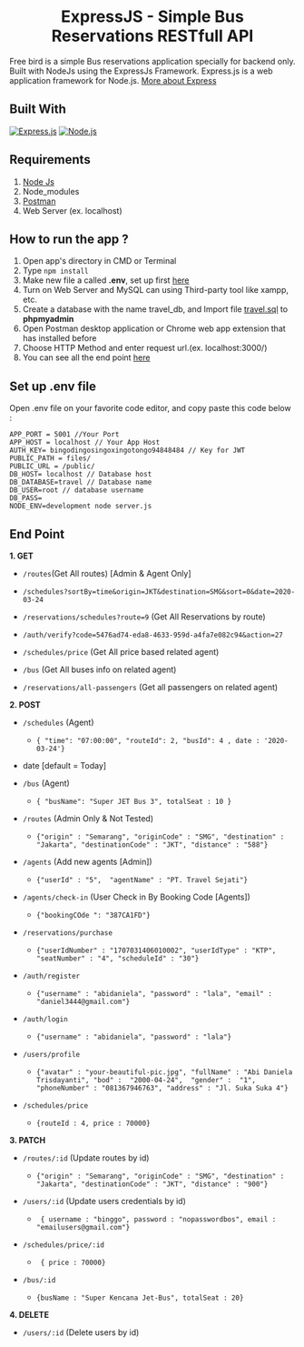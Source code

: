 <h1 align="center">ExpressJS - Simple Bus Reservations RESTfull API</h1>



Free bird is a simple Bus reservations application specially for backend only. Built with NodeJs using the ExpressJs Framework.
Express.js is a web application framework for Node.js. [More about Express](https://en.wikipedia.org/wiki/Express.js)

## Built With
[![Express.js](https://img.shields.io/badge/Express.js-4.x-orange.svg?style=rounded-square)](https://expressjs.com/en/starter/installing.html)
[![Node.js](https://img.shields.io/badge/Node.js-v.10.16-green.svg?style=rounded-square)](https://nodejs.org/)

## Requirements
1. <a href="https://nodejs.org/en/download/">Node Js</a>
2. Node_modules
3. <a href="https://www.getpostman.com/">Postman</a>
4. Web Server (ex. localhost)

## How to run the app ?
1. Open app's directory in CMD or Terminal
2. Type `npm install`
3. Make new file a called **.env**, set up first [here](#set-up-env-file)
4. Turn on Web Server and MySQL can using Third-party tool like xampp, etc.
5. Create a database with the name travel_db, and Import file [travel.sql](travel.sql) to **phpmyadmin**
6. Open Postman desktop application or Chrome web app extension that has installed before
7. Choose HTTP Method and enter request url.(ex. localhost:3000/)
8. You can see all the end point [here](#end-point)

## Set up .env file
Open .env file on your favorite code editor, and copy paste this code below :
```
APP_PORT = 5001 //Your Port
APP_HOST = localhost // Your App Host
AUTH_KEY= bingodingosingoxingotongo94848484 // Key for JWT
PUBLIC_PATH = files/ 
PUBLIC_URL = /public/
DB_HOST= localhost // Database host
DB_DATABASE=travel // Database name
DB_USER=root // database username
DB_PASS= 
NODE_ENV=development node server.js
```

## End Point
**1. GET**

* `/routes`(Get  All routes) [Admin & Agent Only]



* `/schedules?sortBy=time&origin=JKT&destination=SMG&sort=0&date=2020-03-24`



* `/reservations/schedules?route=9` (Get All Reservations by route)



* `/auth/verify?code=5476ad74-eda8-4633-959d-a4fa7e082c94&action=27`



* `/schedules/price` (Get All price based related agent)



* `/bus` (Get All buses info on related agent)



* `/reservations/all-passengers` (Get all passengers on related agent)

**2. POST**

* `/schedules` (Agent)
    * ``` { "time": "07:00:00", "routeId": 2, "busId": 4 , date : '2020-03-24'} ```
* date [default = Today]



* `/bus` (Agent)
    
    * ``` { "busName": "Super JET Bus 3", totalSeat : 10 } ```
    
    
    
* `/routes` (Admin Only & Not Tested)
    
    * `{"origin" : "Semarang", "originCode" : "SMG", "destination" : "Jakarta", "destinationCode" : "JKT", "distance" : "588"}`
    
    
    
* `/agents` (Add new agents [Admin])
    
    * `{"userId" : "5",  "agentName" : "PT. Travel Sejati"}`
    
    
    
* `/agents/check-in` (User Check in By Booking Code [Agents])
    
    * `{"bookingCOde ": "387CA1FD"}`
    
    
    
* `/reservations/purchase`
    
    * `{"userIdNumber" : "1707031406010002", "userIdType" : "KTP", "seatNumber" : "4", "scheduleId" : "30"}`
    
    
    
* `/auth/register`
    
    * `{"username" : "abidaniela", "password" : "lala", "email" : "daniel3444@gmail.com"}`
    
    
    
* `/auth/login`
    
    * `{"username" : "abidaniela", "password" : "lala"}`
    
    
    
* `/users/profile`
    
    * `{"avatar" : "your-beautiful-pic.jpg", "fullName" : "Abi Daniela Trisdayanti", "bod" :  "2000-04-24",  "gender" :  "1", "phoneNumber" : "081367946763", "address" : "Jl. Suka Suka 4"}`
    
    
    
* `/schedules/price`
    
    * `{routeId : 4, price : 70000}`
    
    

**3. PATCH**



* `/routes/:id` (Update routes by id)
  
   * `{"origin" : "Semarang", "originCode" : "SMG", "destination" : "Jakarta", "destinationCode" : "JKT", "distance" : "900"}`
   
   
* `/users/:id` (Update users credentials by id)
  
  * ``` { username : "binggo", password : "nopasswordbos", email : "emailusers@gmail.com"}``` 
  
  
* `/schedules/price/:id`
  
  * ``` { price : 70000}```
  
  
  
* `/bus/:id`
   
   * `{busName : "Super Kencana Jet-Bus", totalSeat : 20}`
   
   

**4. DELETE**

* `/users/:id` (Delete users by id)

  
